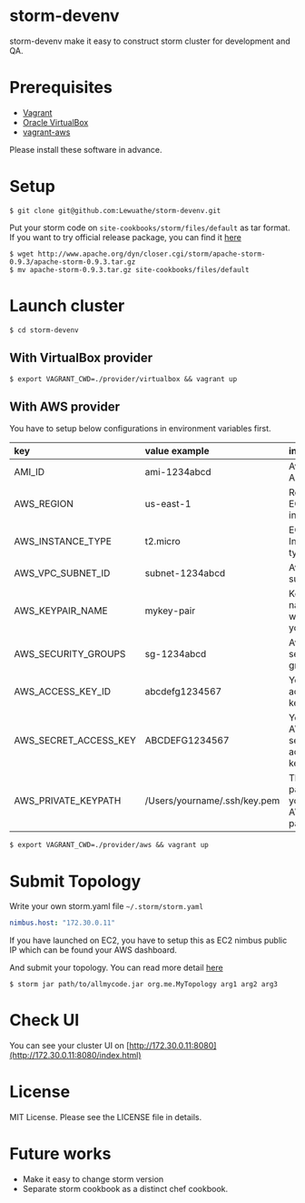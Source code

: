storm-devenv
============

storm-devenv make it easy to construct storm cluster for development and QA.

# Prerequisites

* [Vagrant](https://www.vagrantup.com/)
* [Oracle VirtualBox](https://www.virtualbox.org/)
* [vagrant-aws](https://github.com/mitchellh/vagrant-aws)

Please install these software in advance.

# Setup

```
$ git clone git@github.com:Lewuathe/storm-devenv.git
```

Put your storm code on `site-cookbooks/storm/files/default` as tar format.
If you want to try official release package, you can find it [here](https://storm.apache.org/downloads.html)

```
$ wget http://www.apache.org/dyn/closer.cgi/storm/apache-storm-0.9.3/apache-storm-0.9.3.tar.gz
$ mv apache-storm-0.9.3.tar.gz site-cookbooks/files/default
```

# Launch cluster

```
$ cd storm-devenv
```

## With VirtualBox provider

```
$ export VAGRANT_CWD=./provider/virtualbox && vagrant up
```

## With AWS provider
You have to setup below configurations in environment variables first.

|key|value example|info|
|:---|:---|:---|
|AMI_ID|ami-1234abcd|Available AMI's ID|
|AWS_REGION|us-east-1|Region of EC2 instances|
|AWS_INSTANCE_TYPE|t2.micro|EC2 Instance type|
|AWS_VPC_SUBNET_ID|subnet-1234abcd|Avalable subnet ID|
|AWS_KEYPAIR_NAME|mykey-pair|Key pair name which you have|
|AWS_SECURITY_GROUPS|sg-1234abcd|Available security group|
|AWS_ACCESS_KEY_ID|abcdefg1234567|You AWS access key ID|
|AWS_SECRET_ACCESS_KEY|ABCDEFG1234567|Your AWS secret access key|
|AWS_PRIVATE_KEYPATH|/Users/yourname/.ssh/key.pem|The full path of your AWS key pair|

                                                  
```
$ export VAGRANT_CWD=./provider/aws && vagrant up
```

# Submit Topology

Write your own storm.yaml file `~/.storm/storm.yaml`

```~/.storm/storm.yaml
nimbus.host: "172.30.0.11"
```

If you have launched on EC2, you have to setup this as EC2 nimbus public IP which can be found your AWS dashboard.

And submit your topology. You can read more detail [here](https://storm.apache.org/documentation/Running-topologies-on-a-production-cluster.html)
```
$ storm jar path/to/allmycode.jar org.me.MyTopology arg1 arg2 arg3
```

# Check UI

You can see your cluster UI on [http://172.30.0.11:8080](http://172.30.0.11:8080/index.html)


# License

MIT License. Please see the LICENSE file in details.

# Future works

* Make it easy to change storm version
* Separate storm cookbook as a distinct chef cookbook.
